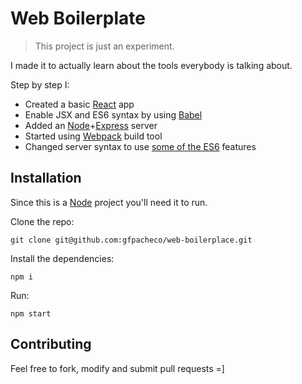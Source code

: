 # Web Boilerplate

> This project is just an experiment.

I made it to actually learn about the tools everybody is talking about.

Step by step I:

- Created a basic [React][react] app
- Enable JSX and ES6 syntax by using [Babel][babel]
- Added an [Node][node]+[Express][express] server
- Started using [Webpack][webpack] build tool
- Changed server syntax to use [some of the ES6][node-es6] features

[react]: https://facebook.github.io/react/
[babel]: http://babeljs.io/
[node]: https://nodejs.org/
[express]: http://expressjs.com/
[webpack]: https://webpack.github.io/
[node-es6]: https://nodejs.org/en/docs/es6/

## Installation

Since this is a [Node][node] project you'll need it to run.

Clone the repo:

    git clone git@github.com:gfpacheco/web-boilerplace.git

Install the dependencies:

    npm i

Run:

    npm start

## Contributing

Feel free to fork, modify and submit pull requests =]
